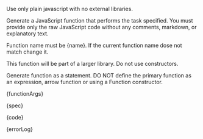 Use only plain javascript with no external libraries.

Generate a JavaScript function that performs the task specified. You must provide only the raw JavaScript code without any comments, markdown, or explanatory text.

Function name must be {name}. If the current function name dose not match change it.

This function will be part of a larger library.
Do not use constructors. 

Generate function as a statement. DO NOT define the primary function as an expression, arrow function or using a Function constructor.


{functionArgs}

{spec}

{code}

{errorLog}